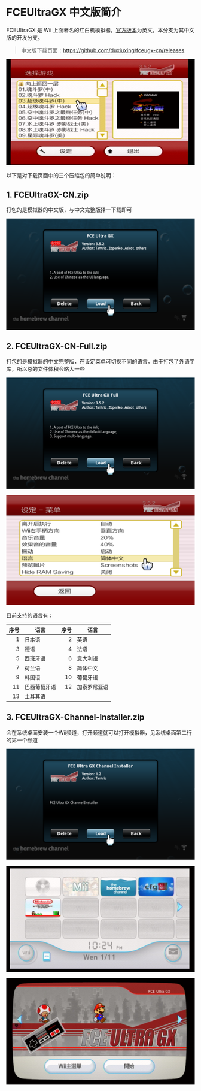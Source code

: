 # FCEUltraGX 中文版简介


FCEUltraGX 是 Wii 上面著名的红白机模拟器，[官方版本](http://wiibrew.org/wiki/FCE_Ultra_GX)为英文，本分支为其中文版的开发分支。

> 中文版下载页面：<https://github.com/duxiuxing/fceugx-cn/releases>

![中文版界面](./fceugx-cn.png)

以下是对下载页面中的三个压缩包的简单说明：

## 1. FCEUltraGX-CN.zip

打包的是模拟器的中文版，与中文完整版择一下载即可

![中文版](./cn-only-description.png)

## 2. FCEUltraGX-CN-Full.zip

打包的是模拟器的中文完整版，在设定菜单可切换不同的语言，由于打包了外语字库，所以总的文件体积会略大一些

![中文完整版](./cn-full-description.png)

![在设定菜单可切换不同的语言](./settings-menu-language.png)

目前支持的语言有：

| 序号 | 语言 | 序号 | 语言 |
| ---: | --- | ---: | --- |
| 1 | 日本语 | 2 | 英语 |
| 3 | 德语 | 4 | 法语 |
| 5 | 西班牙语 | 6 | 意大利语 |
| 7 | 荷兰语 | 8 | 简体中文 |
| 9 | 韩国语 | 10 | 葡萄牙语 |
| 11 | 巴西葡萄牙语 | 12 | 加泰罗尼亚语 |
| 13 | 土耳其语 | | |

## 3. FCEUltraGX-Channel-Installer.zip

会在系统桌面安装一个Wii频道，打开频道就可以打开模拟器，见系统桌面第二行的第一个频道

![频道安装器](./channel-installer.png)

![频道图标](./channel-icon.png)

![频道预览](./channel-banner.png)
